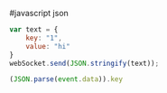 #javascript json
````javascript
var text = {
	key: "1",
	value: "hi"
}
webSocket.send(JSON.stringify(text));
````
````javascript
(JSON.parse(event.data)).key
````